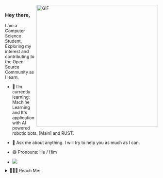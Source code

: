 <img align="right" alt="GIF" src="https://github.com/cmulay/cmulay/blob/master/code.gif?raw=true" width="400"/>

### Hey there,
I am a Computer Science Student, Exploring my interest and contributing to the Open-Source Community as I learn.

<!-- - 🔭 I’m currently working at: -->

- 🌱 I’m currently learning: Machine Learning and It's application with AI powered robotic bots. [Main] and RUST.

- 💬 Ask me about anything. I will try to help you as much as I can.

- 😄 Pronouns: He / Him
- ![](https://komarev.com/ghpvc/?username=cmulay&style=flat-square&color=red&label=PROFILE+VIEWS)

<details active="true">
 <summary>💁🏻‍♂️ Reach Me:</summary>
<br />

[<img align="left" alt="cmulay | Mail" width="22px" src="https://cdn.jsdelivr.net/npm/simple-icons@v3/icons/gmail.svg" />](mailto:codewithchin@gmail.com)
<br />

</details>
